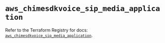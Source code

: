 # `aws_chimesdkvoice_sip_media_application`

Refer to the Terraform Registry for docs: [`aws_chimesdkvoice_sip_media_application`](https://registry.terraform.io/providers/hashicorp/aws/5.51.1/docs/resources/chimesdkvoice_sip_media_application).

